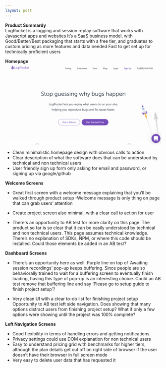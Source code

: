 ```yaml
---
layout: post
---
```


**Product Summardy**<br>
LogRocket is a logging and session replay software that works with Javascript apps and websites
It’s a SaaS business model, with Good/Better/Best packaging that starts with a free tier, and graduates to custom pricing as more features and data needed
Fast to get set up for technically proficient users


**Homepage**
![LogRocket Homepage](/assets/images/website-homepage.png)

- Clean minimalistic homepage design with obvious calls to action
- Clear description of what the software does that can be understood by technical and non technical users
- User friendly sign up form only asking for email and password, or signing up via google/github

**Welcome Screens**

- Great first screen with a welcome message explaining that you’ll be walked through product setup
-Welcome message is only thing on page that can grab users’ attention


- Create project screen also minimal, with a clear call to action for user



- There's an opportunity to AB test for more clarity on this page. The product so far is so clear that it can be easily understood by technical and non technical users. This page assumes technical knowledge. There’s no explanation of SDKs, NPM, or where this code should be installed. Could those elements be added in an AB test?

**Dashboard Screens**



- There’s an opportunity here as well. Purple line on top of ‘Awaiting session recordings’ pop-up keeps buffering. Since people are so behaviorally trained to wait for a buffering screen to eventually finish loading, having this type of pop-up is an interesting choice. Could an AB test remove that buffering line and say ‘Please go to setup guide to finish project setup’?



- Very clean UI with a clear to-do list for finishing project setup
Opportunity to AB test left side navigation. Does showing that many options distract users from finishing project setup? What if only a few options were showing until the project was 100% complete?





**Left Navigation Screens**








- Good flexibility in terms of handling errors and getting notifications
- Privacy settings could use DOM explanation for non technical users
- Easy to understand pricing grid with benchmarks for higher tiers, although the plan details get cut off on right side of browser if the user doesn’t have their browser in full screen mode
- Very easy to delete user data that has requested it
